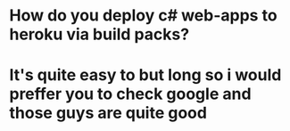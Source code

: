 # How do you deploy c# web-apps to heroku via build packs?

# It's quite easy to but long so i would preffer you to check google and those guys are quite good